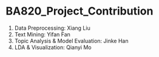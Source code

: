 # BA820_Project_Contribution
1. Data Preprocessing: Xiang Liu
2. Text Mining: Yifan Fan
3. Topic Analysis & Model Evaluation: Jinke Han
4. LDA & Visualization: Qianyi Mo
